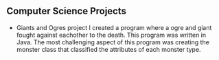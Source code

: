 ## Computer Science Projects

- Giants and Ogres project 
I created a program where a ogre and giant fought against eachother to the death. This program was written in Java. The most challenging aspect of this program was creating the monster class that classified the attributes of each monster type. 